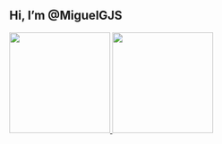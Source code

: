 ## Hi, I’m @MiguelGJS
 <div>
  <a href="https://github.com/MiguelGJS">
  <img height="180em" src="https://github-readme-stats.vercel.app/api?username=MiguelGJS&show_icons=true&theme=dracula&include_all_commits=true&count_private=true"/>
  <img height="180em" src="https://github-readme-stats.vercel.app/api/top-langs/?username=MiguelGJS&layout=compact&langs_count=7&theme=dracula"/>
</div>
